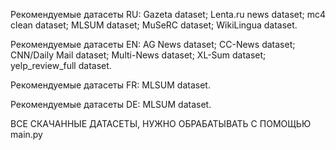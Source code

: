 Рекомендуемые датасеты RU: Gazeta dataset; Lenta.ru news dataset; mc4 clean dataset; MLSUM dataset; MuSeRC dataset; WikiLingua dataset.

Рекомендуемые датасеты EN: AG News dataset; CC-News dataset; CNN/Daily Mail dataset; Multi-News dataset; XL-Sum dataset; yelp_review_full dataset.

Рекомендуемые датасеты FR: MLSUM dataset.

Рекомендуемые датасеты DE: MLSUM dataset.

ВСЕ СКАЧАННЫЕ ДАТАСЕТЫ, НУЖНО ОБРАБАТЫВАТЬ С ПОМОЩЬЮ main.py

